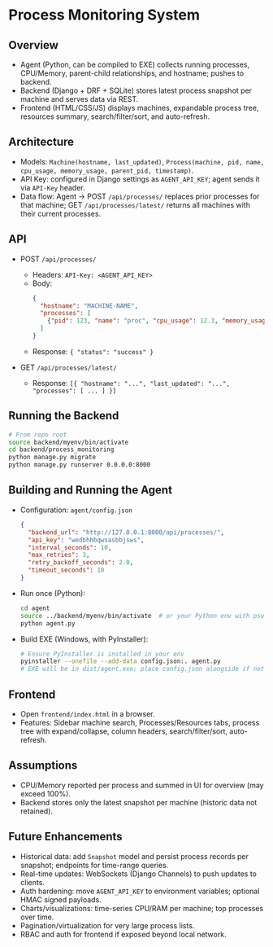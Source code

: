 # Process Monitoring System

## Overview
- Agent (Python, can be compiled to EXE) collects running processes, CPU/Memory, parent-child relationships, and hostname; pushes to backend.
- Backend (Django + DRF + SQLite) stores latest process snapshot per machine and serves data via REST.
- Frontend (HTML/CSS/JS) displays machines, expandable process tree, resources summary, search/filter/sort, and auto-refresh.

## Architecture
- Models: `Machine(hostname, last_updated)`, `Process(machine, pid, name, cpu_usage, memory_usage, parent_pid, timestamp)`.
- API Key: configured in Django settings as `AGENT_API_KEY`; agent sends it via `API-Key` header.
- Data flow: Agent → POST `/api/processes/` replaces prior processes for that machine; GET `/api/processes/latest/` returns all machines with their current processes.

## API
- POST `/api/processes/`
  - Headers: `API-Key: <AGENT_API_KEY>`
  - Body:
    ```json
    {
      "hostname": "MACHINE-NAME",
      "processes": [
        {"pid": 123, "name": "proc", "cpu_usage": 12.3, "memory_usage": 1.5, "parent_pid": 1}
      ]
    }
    ```
  - Response: `{ "status": "success" }`

- GET `/api/processes/latest/`
  - Response: `[{ "hostname": "...", "last_updated": "...", "processes": [ ... ] }]`

## Running the Backend
```bash
# From repo root
source backend/myenv/bin/activate
cd backend/process_monitoring
python manage.py migrate
python manage.py runserver 0.0.0.0:8000
```

## Building and Running the Agent
- Configuration: `agent/config.json`
  ```json
  {
    "backend_url": "http://127.0.0.1:8000/api/processes/",
    "api_key": "wedbhhbqwsasbbjsws",
    "interval_seconds": 10,
    "max_retries": 3,
    "retry_backoff_seconds": 2.0,
    "timeout_seconds": 10
  }
  ```
- Run once (Python):
  ```bash
  cd agent
  source ../backend/myenv/bin/activate  # or your Python env with psutil/requests
  python agent.py
  ```
- Build EXE (Windows, with PyInstaller):
  ```bash
  # Ensure PyInstaller is installed in your env
  pyinstaller --onefile --add-data config.json:. agent.py
  # EXE will be in dist/agent.exe; place config.json alongside if not embedded
  ```

## Frontend
- Open `frontend/index.html` in a browser.
- Features: Sidebar machine search, Processes/Resources tabs, process tree with expand/collapse, column headers, search/filter/sort, auto-refresh.

## Assumptions
- CPU/Memory reported per process and summed in UI for overview (may exceed 100%).
- Backend stores only the latest snapshot per machine (historic data not retained).

## Future Enhancements
- Historical data: add `Snapshot` model and persist process records per snapshot; endpoints for time-range queries.
- Real-time updates: WebSockets (Django Channels) to push updates to clients.
- Auth hardening: move `AGENT_API_KEY` to environment variables; optional HMAC signed payloads.
- Charts/visualizations: time-series CPU/RAM per machine; top processes over time.
- Pagination/virtualization for very large process lists.
- RBAC and auth for frontend if exposed beyond local network. 